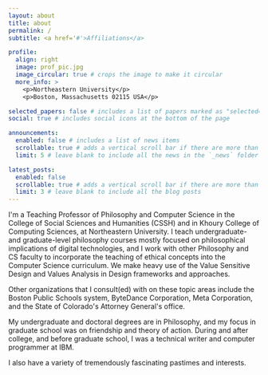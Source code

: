 ```yaml
---
layout: about
title: about
permalink: /
subtitle: <a href='#'>Affiliations</a>

profile:
  align: right
  image: prof_pic.jpg
  image_circular: true # crops the image to make it circular
  more_info: >
    <p>Northeastern University</p>
    <p>Boston, Massachusetts 02115 USA</p>

selected_papers: false # includes a list of papers marked as "selected={true}"
social: true # includes social icons at the bottom of the page

announcements:
  enabled: false # includes a list of news items
  scrollable: true # adds a vertical scroll bar if there are more than 3 news items
  limit: 5 # leave blank to include all the news in the `_news` folder

latest_posts:
  enabled: false
  scrollable: true # adds a vertical scroll bar if there are more than 3 new posts items
  limit: 3 # leave blank to include all the blog posts
---
```


I'm a Teaching Professor of Philosophy and Computer Science in the College of Social Sciences
and Humanities (CSSH) and in Khoury College of Computing Sciences, at Northeastern University.
I teach undergraduate- and graduate-level philosophy courses mostly focused on philosophical implications
of digital technologies, and I work
with other Philosophy and CS faculty to incorporate the teaching of ethical concepts into the Computer
Science curriculum. We make heavy use of the Value Sensitive Design and Values Analysis in Design
frameworks and approaches.

Other organizations that I consult(ed) with on these topic areas include the Boston Public Schools
system, ByteDance Corporation, Meta Corporation, and the State of Colorado's Attorney General's office.

My undergraduate and doctoral degrees are in Philosophy, and my focus in graduate school was on friendship and theory of
action. During and after college, and before graduate school, I was a technical writer and computer programmer at IBM.

I also have a variety of tremendously fascinating pastimes and interests.
